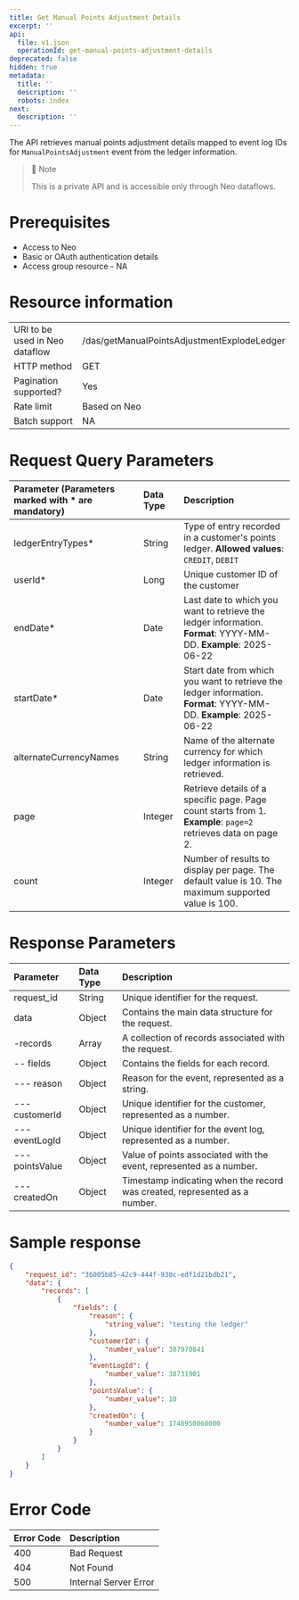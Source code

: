 ```yaml
---
title: Get Manual Points Adjustment Details
excerpt: ''
api:
  file: v1.json
  operationId: get-manual-points-adjustment-details
deprecated: false
hidden: true
metadata:
  title: ''
  description: ''
  robots: index
next:
  description: ''
---
```

The API retrieves manual points adjustment details mapped to event log IDs for `ManualPointsAdjustment` event from the ledger information.

> 🚧 Note
>
> This is a private API and is accessible only through Neo dataflows.

# Prerequisites

*   Access to Neo
*   Basic or OAuth authentication details
*   Access group resource - NA

# Resource information

|                                |                                             |
| :----------------------------- | :------------------------------------------ |
| URI to be used in Neo dataflow | /das/getManualPointsAdjustmentExplodeLedger |
| HTTP method                    | GET                                         |
| Pagination supported?          | Yes                                         |
| Rate limit                     | Based on Neo                                |
| Batch support                  | NA                                          |

# Request Query Parameters

| Parameter (Parameters marked with \* are mandatory) | Data Type | Description                                                                                                        |
| :-------------------------------------------------- | :-------- | :----------------------------------------------------------------------------------------------------------------- |
| ledgerEntryTypes\*                                  | String    | Type of entry recorded in a customer's points ledger. **Allowed values**: `CREDIT`, `DEBIT`                        |
| userId\*                                            | Long      | Unique customer ID of the customer                                                                                 |
| endDate\*                                           | Date      | Last date to which you want to retrieve the ledger information. **Format**: YYYY-MM-DD. **Example**: 2025-06-22    |
| startDate\*                                         | Date      | Start date from which you want to retrieve the ledger information. **Format**: YYYY-MM-DD. **Example**: 2025-06-22 |
| alternateCurrencyNames                              | String    | Name of the alternate currency for which ledger information is retrieved.                                          |
| page                                                | Integer   | Retrieve details of a specific page. Page count starts from 1. **Example**: `page=2` retrieves data on page 2.     |
| count                                               | Integer   | Number of results to display per page. The default value is 10. The maximum supported value is 100.                |

# Response Parameters

| Parameter      | Data Type | Description                                                                |
| :------------- | :-------- | :------------------------------------------------------------------------- |
| request\_id    | String    | Unique identifier for the request.                                         |
| data           | Object    | Contains the main data structure for the request.                          |
| -records       | Array     | A collection of records associated with the request.                       |
| -- fields      | Object    | Contains the fields for each record.                                       |
| --- reason     | Object    | Reason for the event, represented as a string.                             |
| --- customerId | Object    | Unique identifier for the customer, represented as a number.               |
| --- eventLogId | Object    | Unique identifier for the event log, represented as a number.              |
| ---pointsValue | Object    | Value of points associated with the event, represented as a number.        |
| --- createdOn  | Object    | Timestamp indicating when the record was created, represented as a number. |

# Sample response

```json
{
    "request_id": "36005b85-42c9-444f-930c-edf1d21bdb21",
    "data": {
        "records": [
            {
                "fields": {
                    "reason": {
                        "string_value": "testing the ledger"
                    },
                    "customerId": {
                        "number_value": 387970841
                    },
                    "eventLogId": {
                        "number_value": 38731901
                    },
                    "pointsValue": {
                        "number_value": 10
                    },
                    "createdOn": {
                        "number_value": 1748950060000
                    }
                }
            }
        ]
    }
}
```

# Error Code

| Error Code | Description           |
| :--------- | :-------------------- |
| 400        | Bad Request           |
| 404        | Not Found             |
| 500        | Internal Server Error |